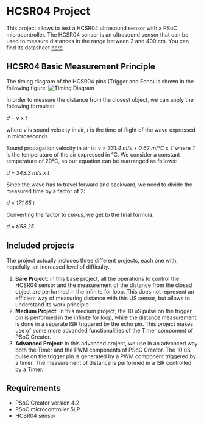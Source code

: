 # HCSR04 Project

This project allows to test a HCSR04 ultrasound sensor with a PSoC microcontroller.
The HCSR04 sensor is an ultrasound sensor that can be used to measure distances in the 
range between 2 and 400 cm. You can find its datasheet [here](https://www.mouser.com/ds/2/813/HCSR04-1022824.pdf).

## HCSR04 Basic Measurement Principle

The timing diagram of the HCSR04 pins (Trigger and Echo) is shown in the following figure:
![Timing Diagram](https://docs.google.com/drawings/d/e/2PACX-1vR2Mx0T8Nu29KAHRe6r3gqZPM3-l6tjAJZlDajIW4KI_tnTk1SySEOoXJaWqJBsFwzoq2mZl7-9PS2W/pub?w=960&h=720)

In order to measure the distance from the closest object, we can apply the following formulas:

*d = v* x *t* 

where *v* is sound velocity in air, *t* is the time of flight of the wave expressed in microseconds. 

Sound propagation velocity in air is: *v = 331.4 m/s + 0.62 m/°C* x *T* where *T* is the temperature of the air expressed in °C. We consider a constant temperature of 20°C, so our equation can be rearranged as follows:

*d = 343.3 m/s* x *t*

Since the wave has to travel forward and backward, we need to divide the measured time by a factor of 2:

*d = 171.65 t*

Converting the factor to *cm/us*, we get to the final formula:

*d = t/58.25*


## Included projects
The project actually includes three different projects, each one with, hopefully, an increased level of difficulty.

1. **Bare Project**: in this base project, all the operations to control the HCSR04 sensor and
the measurement of the distance from the closed object are performed in the infinite for loop. This does not represent an efficient way of measuring distance with this US sensor, but allows to understand its work principle.
2. **Medium Project**: in this medium project, the 10 uS pulse on the trigger pin is performed in the infinite for loop, while the distance measurement is done in a separate ISR triggered by the echo pin. This project makes use of some more advanded functionalities of the Timer component of PSoC Creator.
3. **Advanced Project**: in this advanced project, we use in an advanced way both the Timer and the PWM components of PSoC Creator. The 10 uS pulse on the trigger pin is generated by a PWM component triggered by a timer. The measurement of distance is performed in a ISR controlled by a Timer.

## Requirements

- PSoC Creator version 4.2. 
- PSoC microcontroller 5LP
- HCSR04 sensor
